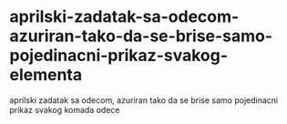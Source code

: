 # aprilski-zadatak-sa-odecom-azuriran-tako-da-se-brise-samo-pojedinacni-prikaz-svakog-elementa
aprilski zadatak sa odecom, azuriran tako da se brise samo pojedinacni prikaz svakog komada odece
